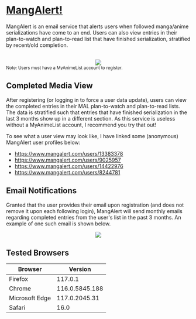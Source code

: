 # [MangAlert!](https://www.mangalert.com)
MangAlert is an email service that alerts users when followed manga/anime serializations have come to an end. Users can also view entries in their plan-to-watch and plan-to-read list that have finished serialization, stratified by recent/old completion.
<br><br>
<div align="center">
    <img src="https://github.com/kathirmeyyappan/mangalert/assets/71161498/7e174084-dd4f-4a88-950c-6d64b3977f6b">
</div>
<sub>Note: Users must have a MyAnimeList account to register.</sub>

## Completed Media View
After registering (or logging in to force a user data update), users can view the completed entries in their MAL plan-to-watch and plan-to-read lists. The data is stratified such that entries that have finished serialization in the last 3 months show up in a different section. As this service is useless without a MyAnimeList account, I recommend you try that out! 

To see what a user view may look like, I have linked some (anonymous) MangAlert user profiles below:
- https://www.mangalert.com/users/13383378
- https://www.mangalert.com/users/9025957
- https://www.mangalert.com/users/14422976
- https://www.mangalert.com/users/8244781

## Email Notifications
Granted that the user provides their email upon registration (and does not remove it upon each following login), MangAlert will send monthly emails regarding completed entries from the user's list in the past 3 months. An example of one such email is shown below.
<div align="center">
  <img src="https://github.com/kathirmeyyappan/mangalert/assets/71161498/e15db572-3bc8-4e24-a103-a04d3c762a98">
</div>

## Tested Browsers
| Browser         | Version         |
|-----------------|-----------------|
| Firefox         | 117.0.1         |
| Chrome          | 116.0.5845.188  |
| Microsoft Edge  | 117.0.2045.31   |
| Safari          | 16.0            |
